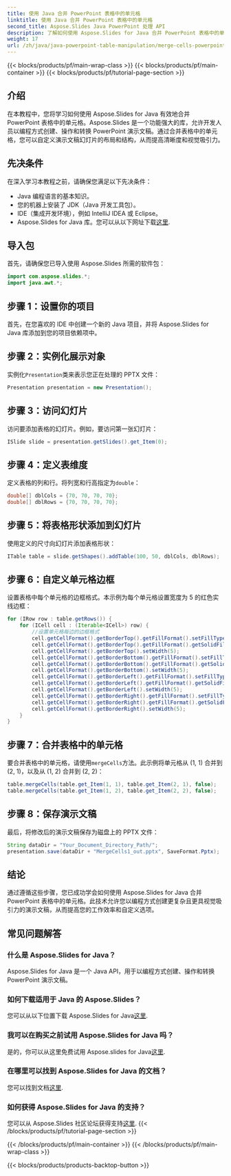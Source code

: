 ```yaml
---
title: 使用 Java 合并 PowerPoint 表格中的单元格
linktitle: 使用 Java 合并 PowerPoint 表格中的单元格
second_title: Aspose.Slides Java PowerPoint 处理 API
description: 了解如何使用 Aspose.Slides for Java 合并 PowerPoint 表格中的单元格。通过本分步指南增强您的演示文稿布局。
weight: 17
url: /zh/java/java-powerpoint-table-manipulation/merge-cells-powerpoint-table-java/
---
```


{{< blocks/products/pf/main-wrap-class >}}
{{< blocks/products/pf/main-container >}}
{{< blocks/products/pf/tutorial-page-section >}}

## 介绍
在本教程中，您将学习如何使用 Aspose.Slides for Java 有效地合并 PowerPoint 表格中的单元格。Aspose.Slides 是一个功能强大的库，允许开发人员以编程方式创建、操作和转换 PowerPoint 演示文稿。通过合并表格中的单元格，您可以自定义演示文稿幻灯片的布局和结构，从而提高清晰度和视觉吸引力。
## 先决条件
在深入学习本教程之前，请确保您满足以下先决条件：
- Java 编程语言的基本知识。
- 您的机器上安装了 JDK（Java 开发工具包）。
- IDE（集成开发环境），例如 IntelliJ IDEA 或 Eclipse。
-  Aspose.Slides for Java 库。您可以从以下网址下载[这里](https://releases.aspose.com/slides/java/).

## 导入包
首先，请确保您已导入使用 Aspose.Slides 所需的软件包：
```java
import com.aspose.slides.*;
import java.awt.*;
```
## 步骤 1：设置你的项目
首先，在您喜欢的 IDE 中创建一个新的 Java 项目，并将 Aspose.Slides for Java 库添加到您的项目依赖项中。
## 步骤 2：实例化展示对象
实例化`Presentation`类来表示您正在处理的 PPTX 文件：
```java
Presentation presentation = new Presentation();
```
## 步骤 3：访问幻灯片
访问要添加表格的幻灯片。例如，要访问第一张幻灯片：
```java
ISlide slide = presentation.getSlides().get_Item(0);
```
## 步骤 4：定义表维度
定义表格的列和行。将列宽和行高指定为`double`：
```java
double[] dblCols = {70, 70, 70, 70};
double[] dblRows = {70, 70, 70, 70};
```
## 步骤 5：将表格形状添加到幻灯片
使用定义的尺寸向幻灯片添加表格形状：
```java
ITable table = slide.getShapes().addTable(100, 50, dblCols, dblRows);
```
## 步骤 6：自定义单元格边框
设置表格中每个单元格的边框格式。本示例为每个单元格设置宽度为 5 的红色实线边框：
```java
for (IRow row : table.getRows()) {
    for (ICell cell : (Iterable<ICell>) row) {
        //设置单元格每边的边框格式
        cell.getCellFormat().getBorderTop().getFillFormat().setFillType(FillType.Solid);
        cell.getCellFormat().getBorderTop().getFillFormat().getSolidFillColor().setColor(Color.RED);
        cell.getCellFormat().getBorderTop().setWidth(5);
        cell.getCellFormat().getBorderBottom().getFillFormat().setFillType(FillType.Solid);
        cell.getCellFormat().getBorderBottom().getFillFormat().getSolidFillColor().setColor(Color.RED);
        cell.getCellFormat().getBorderBottom().setWidth(5);
        cell.getCellFormat().getBorderLeft().getFillFormat().setFillType(FillType.Solid);
        cell.getCellFormat().getBorderLeft().getFillFormat().getSolidFillColor().setColor(Color.RED);
        cell.getCellFormat().getBorderLeft().setWidth(5);
        cell.getCellFormat().getBorderRight().getFillFormat().setFillType(FillType.Solid);
        cell.getCellFormat().getBorderRight().getFillFormat().getSolidFillColor().setColor(Color.RED);
        cell.getCellFormat().getBorderRight().setWidth(5);
    }
}
```
## 步骤 7：合并表格中的单元格
要合并表格中的单元格，请使用`mergeCells`方法。此示例将单元格从 (1, 1) 合并到 (2, 1)，以及从 (1, 2) 合并到 (2, 2)：
```java
table.mergeCells(table.get_Item(1, 1), table.get_Item(2, 1), false);
table.mergeCells(table.get_Item(1, 2), table.get_Item(2, 2), false);
```
## 步骤 8：保存演示文稿
最后，将修改后的演示文稿保存为磁盘上的 PPTX 文件：
```java
String dataDir = "Your_Document_Directory_Path/";
presentation.save(dataDir + "MergeCells1_out.pptx", SaveFormat.Pptx);
```

## 结论
通过遵循这些步骤，您已成功学会如何使用 Aspose.Slides for Java 合并 PowerPoint 表格中的单元格。此技术允许您以编程方式创建更复杂且更具视觉吸引力的演示文稿，从而提高您的工作效率和自定义选项。
## 常见问题解答
### 什么是 Aspose.Slides for Java？
Aspose.Slides for Java 是一个 Java API，用于以编程方式创建、操作和转换 PowerPoint 演示文稿。
### 如何下载适用于 Java 的 Aspose.Slides？
您可以从以下位置下载 Aspose.Slides for Java[这里](https://releases.aspose.com/slides/java/).
### 我可以在购买之前试用 Aspose.Slides for Java 吗？
是的，你可以从这里免费试用 Aspose.slides for Java[这里](https://releases.aspose.com/).
### 在哪里可以找到 Aspose.Slides for Java 的文档？
您可以找到文档[这里](https://reference.aspose.com/slides/java/).
### 如何获得 Aspose.Slides for Java 的支持？
您可以从 Aspose.Slides 社区论坛获得支持[这里](https://forum.aspose.com/c/slides/11).
{{< /blocks/products/pf/tutorial-page-section >}}

{{< /blocks/products/pf/main-container >}}
{{< /blocks/products/pf/main-wrap-class >}}

{{< blocks/products/products-backtop-button >}}

